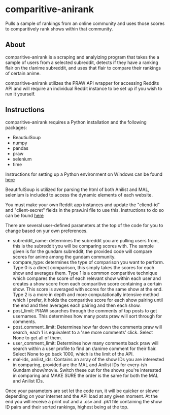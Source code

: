 # comparitive-anirank
Pulls a sample of rankings from an online community and uses those scores to comparitively rank shows within that community.

About
----

comparitive-anirank is a scraping and analyizing program that takes the a sample of users from a selected subreddit, detects if they have a ranking flair on the r/anime subreddit, and uses that flair to compare their rankings of certain anime.

comparitive-anirank utilizes the PRAW API wrapper for accessing Reddits API and will require an individual Reddit instance to be set up if you wish to run it yourself.

Instructions
----

comparitive-anirank requires a Python installation and the following packages:
  * BeautiulSoup 
  * numpy
  * pandas
  * praw
  * selenium
  * time

Instructions for setting up a Python environment on Windows can be found [here](https://docs.python.org/3/using/windows.html)

BeautifulSoup is utilized for parsing the html of both Anilist and MAL, selenium is included to access the dynamic elements of each website.

You must make your own Reddit app instances and update the "cliend-id" and "client-secret" fields in the praw.ini file to use this.
Instructions to do so can be found [here](https://towardsdatascience.com/how-to-use-the-reddit-api-in-python-5e05ddfd1e5c)

There are several user-defined parameters at the top of the code for you to change based on yur own preferences.

* subreddit_name: determines the subreddit you are pulling users from, this is the subreddit you will be comparing scores with. The sample given is for the gundam subreddit, the provided code will compare scores for anime among the gundam community.
* compare_type: determines the type of comparison you want to perform. Type 0 is a direct comparison, this simply takes the scores for each show and averages them. Type 1 is a common comparitive technique which compares the score of each relevant show within each user and creates a show score from each comparitive score containing a certain show. This score is averaged with scores for the same show at the end. Type 2 is a more in depth and more computationally intensive method which I prefer, it holds the comparitive score for each show pairing until the end and then averages each pairing and then each show.
* post_limit: PRAW searches through the comments of top posts to get usernames. This determines how many posts praw will sort through for comments.
* post_comment_limit: Determines how far down the comments praw will search, each 1 is equivalent to a 'see more comments' click. Select None to get all of them.
* user_comment_limit: Determines how many comments back praw will search within a user profile to find an r/anime comment for their flair. Select None to go back 1000, which is the limit of the API.
* mal-ids, anilist_ids: Contains an array of the show IDs you are interested in comparing, provided are the MAL and Anilist IDs for every-ish Gundam show/movie. Switch these out for the shows you're interested in comparing and MAKE SURE the order is the same for both the MAL and Anilist IDs.

Once your parameters are set let the code run, it will be quicker or slower depending on your internet and the API load at any given moment.
At the end you will receive a print out and a .csv and .pk1 file containing the show ID pairs and their sorted rankings, highest being at the top.
